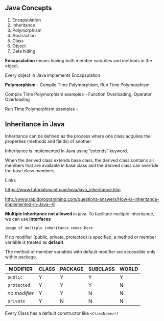 ## Java Concepts
1. Encapsulation
2. Inheritance
3. Polymorphism
4. Abstraction
5. Class
6. Object
7. Data hiding

**Encapsulation** means having both member variables and methods in the object.

Every object in Java implements Encapsulation


**Polymorphism** - Compile Time Polymorphism, Run Time Polymorphism

Compile Time Polymorphism examples - Function Overloading, Operator Overloading

Run Time Polymorphism examples - 

## Inheritance in Java
Inheritance can be defined as the process where one class acquires the properties (methods and fields) of another

Inheritance is implemented in Java using “extends” keyword. 

When the derived class extends base class, the derived class contains all members that are available in base class 
and the derived class can override the base class members

Links 

https://www.tutorialspoint.com/java/java_inheritance.htm

http://www.rapidprogramming.com/questions-answers/How-is-inheritance-implemented-in-Java--6 

**Multiple Inheritance not allowed** in java. To facilitate multiple inheritance, we can use **Interfaces**

```image of multiple inheritance comes here```


If no modifier (public, private, protected) is specified, 
a method or member variable is treated as **default**.

The method or member variables with default modifier 
are accessible only within package.

MODIFIER|CLASS|PACKAGE|SUBCLASS|WORLD
---|---|---|---|---|
`public`|Y|Y|Y|Y
`protected`|Y|Y|Y|N
*no modifier*|Y|Y|N|N
`private`|Y|N|N|N

Every Class has a default constructor like ```<ClassName>()```
